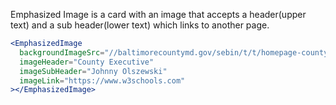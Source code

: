 Emphasized Image is a card with an image that accepts a header(upper text) and a sub header(lower text) which links to another page.

```jsx
<EmphasizedImage
  backgroundImageSrc="//baltimorecountymd.gov/sebin/t/t/homepage-county-executive.jpg"
  imageHeader="County Executive"
  imageSubHeader="Johnny Olszewski"
  imageLink="https://www.w3schools.com"
></EmphasizedImage>
```
